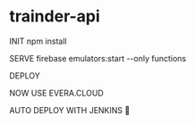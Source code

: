# trainder-api
INIT
npm install

SERVE
firebase emulators:start --only functions

DEPLOY

NOW USE EVERA.CLOUD

AUTO DEPLOY WITH JENKINS 🎃 